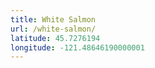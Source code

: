 ```yaml
---
title: White Salmon
url: /white-salmon/
latitude: 45.7276194
longitude: -121.48646190000001
---
```

